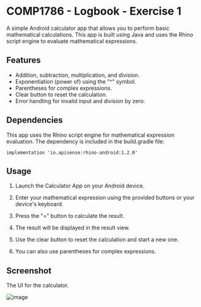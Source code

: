 # COMP1786 - Logbook - Exercise 1
A simple Android calculator app that allows you to perform basic mathematical calculations. This app is built using Java and uses the Rhino script engine to evaluate mathematical expressions.

## Features

- Addition, subtraction, multiplication, and division.
- Exponentiation (power of) using the "^" symbol.
- Parentheses for complex expressions.
- Clear button to reset the calculation.
- Error handling for invalid input and division by zero.

## Dependencies

This app uses the Rhino script engine for mathematical expression evaluation. The dependency is included in the build.gradle file:

```
implementation 'io.apisense:rhino-android:1.2.0'
```
## Usage

1. Launch the Calculator App on your Android device.

2. Enter your mathematical expression using the provided buttons or your device's keyboard.

3. Press the "=" button to calculate the result.

4. The result will be displayed in the result view.

5. Use the clear button to reset the calculation and start a new one.

6. You can also use parentheses for complex expressions.

## Screenshot
The UI for the calculator.

![image](https://github.com/1Ir-is/COMP1786-Logbook-Exercise-1/assets/93533202/b784bf32-1a58-4c20-aa9b-4966d4720c24)


